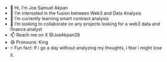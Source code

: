 - 👋 Hi, I’m Joe Samuel Akpan
- 👀 I’m interested in the fusion between Web3 and Data Analysis
- 🌱 I’m currently learning smart contract analysis
- 💞️ I’m looking to collaborate on any projects looking for a web3 data and finance analyst
- 📫 Reach me on X @JoeAkpan28
- 😄 Pronouns: King
- ⚡ Fun fact: If i go a day without analyzing my thoughts, i fear i might lose it.

<!---
JoeAkpan28/JoeAkpan28 is a ✨ special ✨ repository because its `README.md` (this file) appears on your GitHub profile.
You can click the Preview link to take a look at your changes.
--->
